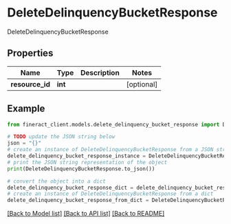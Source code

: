 # DeleteDelinquencyBucketResponse

DeleteDelinquencyBucketResponse

## Properties

Name | Type | Description | Notes
------------ | ------------- | ------------- | -------------
**resource_id** | **int** |  | [optional] 

## Example

```python
from fineract_client.models.delete_delinquency_bucket_response import DeleteDelinquencyBucketResponse

# TODO update the JSON string below
json = "{}"
# create an instance of DeleteDelinquencyBucketResponse from a JSON string
delete_delinquency_bucket_response_instance = DeleteDelinquencyBucketResponse.from_json(json)
# print the JSON string representation of the object
print(DeleteDelinquencyBucketResponse.to_json())

# convert the object into a dict
delete_delinquency_bucket_response_dict = delete_delinquency_bucket_response_instance.to_dict()
# create an instance of DeleteDelinquencyBucketResponse from a dict
delete_delinquency_bucket_response_from_dict = DeleteDelinquencyBucketResponse.from_dict(delete_delinquency_bucket_response_dict)
```
[[Back to Model list]](../README.md#documentation-for-models) [[Back to API list]](../README.md#documentation-for-api-endpoints) [[Back to README]](../README.md)


